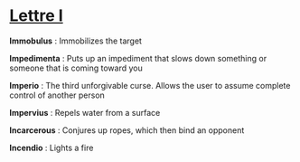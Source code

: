 # [Lettre I](/)

**Immobulus** : Immobilizes the target

**Impedimenta** : Puts up an impediment that slows down something or someone that is coming toward you

**Imperio** : The third unforgivable curse.  Allows the user to assume complete control of another person

**Impervius** : Repels water from a surface

**Incarcerous** : Conjures up ropes, which then bind an opponent

**Incendio** : Lights a fire

